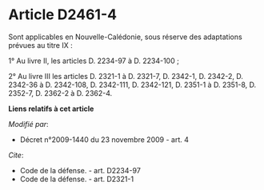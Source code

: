 # Article D2461-4

Sont applicables en Nouvelle-Calédonie, sous réserve des adaptations prévues au titre IX : 

1° Au livre II, les articles D. 2234-97 à D. 2234-100 ; 

2° Au livre III les articles D. 2321-1 à D. 2321-7, D. 2342-1, D. 2342-2, D. 2342-36 à D. 2342-108, D. 2342-111, D. 2342-121,
D. 2351-1 à D. 2351-8, D. 2352-7, D. 2362-2 à D. 2362-4.

**Liens relatifs à cet article**

_Modifié par_:

  - Décret n°2009-1440 du 23 novembre 2009 - art. 4

_Cite_:

  - Code de la défense. - art. D2234-97
  - Code de la défense. - art. D2321-1
